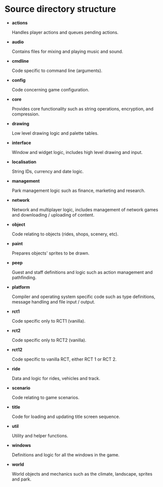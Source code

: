 # Source directory structure

- **actions**

  Handles player actions and queues pending actions.

- **audio**

  Contains files for mixing and playing music and sound.

- **cmdline**

  Code specific to command line (arguments).

- **config**

  Code concerning game configuration.

- **core**

  Provides core functionality such as string operations, encryption, and compression.

- **drawing**

  Low level drawing logic and palette tables.

- **interface**

  Window and widget logic, includes high level drawing and input.

- **localisation**

  String IDs, currency and date logic.

- **management**

  Park management logic such as finance, marketing and research.

- **network**

  Network and multiplayer logic, includes management of network games and downloading / uploading of content.

- **object**

  Code relating to objects (rides, shops, scenery, etc).

- **paint**

  Prepares objects' sprites to be drawn.

- **peep**

  Guest and staff definitions and logic such as action management and pathfinding.

- **platform**

  Compiler and operating system specific code such as type definitions, message handling and file input / output.

- **rct1**

  Code specific only to RCT1 (vanilla).

- **rct2**

  Code specific only to RCT2 (vanilla).

- **rct12**

  Code specific to vanilla RCT, either RCT 1 or RCT 2.

- **ride**

  Data and logic for rides, vehicles and track.

- **scenario**

  Code relating to game scenarios.

- **title**

  Code for loading and updating title screen sequence.

- **util**

  Utility and helper functions.

- **windows**

  Definitions and logic for all the windows in the game.

- **world**

  World objects and mechanics such as the climate, landscape, sprites and park.
